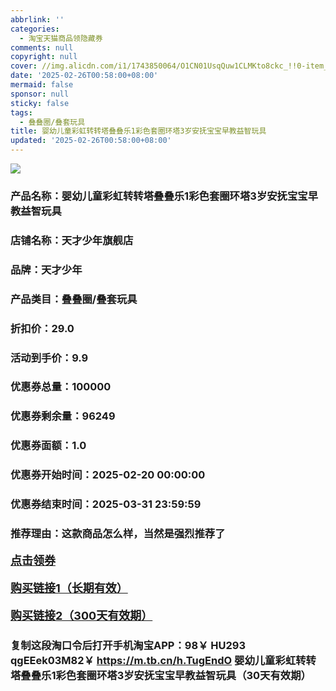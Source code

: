 ```yaml
---
abbrlink: ''
categories:
  - 淘宝天猫商品领隐藏券
comments: null
copyright: null
cover: //img.alicdn.com/i1/1743850064/O1CN01UsqQuw1CLMKto8ckc_!!0-item_pic.jpg
date: '2025-02-26T00:58:00+08:00'
mermaid: false
sponsor: null
sticky: false
tags:
  - 叠叠圈/叠套玩具
title: 婴幼儿童彩虹转转塔叠叠乐1彩色套圈环塔3岁安抚宝宝早教益智玩具
updated: '2025-02-26T00:58:00+08:00'
--- 
```


![](//img.alicdn.com/i1/1743850064/O1CN01UsqQuw1CLMKto8ckc_!!0-item_pic.jpg)

### 产品名称：婴幼儿童彩虹转转塔叠叠乐1彩色套圈环塔3岁安抚宝宝早教益智玩具
### 店铺名称：天才少年旗舰店
### 品牌：天才少年
### 产品类目：叠叠圈/叠套玩具
### 折扣价：29.0
### 活动到手价：9.9
### 优惠券总量：100000
### 优惠券剩余量：96249
### 优惠券面额：1.0
### 优惠券开始时间：2025-02-20 00:00:00	
### 优惠券结束时间：2025-03-31 23:59:59	
### 推荐理由：这款商品怎么样，当然是强烈推荐了

<p style="font-size: 18px; font-weight: bold;">
  <a href="https://uland.taobao.com/coupon/edetail?e=m5%2FNYe6%2F%2BM6lhHvvyUNXZfh8CuWt5YH5OVuOuRD5gLJMmdsrkidbOWgpcJRl3wFwcV%2FlEyhmp8BMmoH6Q7URk6nsgthPESra3fkQIShmwo6Hj8bRJFAEwhLdRjUd5Jd9nOg6CADDB%2BDShb1jnfvSOiTsFs8hRhSMI%2BtaUgbudUxA%2B536asYsLU%2F9Zk7cDx8UI8pw0IfAr8BJ7TAWnnAXvN1KRnWGqbk5T3N%2Fb083ABHRvhijMLhcr2g8eGyYf0as%2BtwibKY2GWrJMCGameEmje%2F0Km4dVSAJ1E0lrBdSwHiJLwbX4uudKBBqIOj%2BdsFJrR61%2B8m60q3JTE40kLCuKW2nO759ufRuonv6QcvcARY%3D&traceId=2166d8db17407296732636749d133b&union_lens=lensId%3AOPT%401740729677%40212b8c9e_0de8_1954b92f869_9350%4001%40eyJmbG9vcklkIjo3MzM1NH0ie" target="_blank">点击领券</a>
</p>
<p style="font-size: 18px; font-weight: bold;">
  <a href="https://s.click.taobao.com/t?e=m%3D2%26s%3DZXJaXYTcGEJw4vFB6t2Z2ueEDrYVVa64K7Vc7tFgwiHjf2vlNIV67kkfnVn6TwKdFfrEfJ4hp2r3ID%2FV1RqsF4wnCJeELi4I%2FIEn%2BS1IjHAB0ghlTd7WlZVm%2FOAUUFw71qrpxiwMoCNxc1AtbZGVS9vx4OGzkrOvdUMwz9R3rYMLZMqoQW%2BfuLV7Mh%2FzulIELQl9mEirfI9AEu8LKOI4%2FXoFc%2BMKhW5S6AEzDOaUf7LEpXbWMVoWW8UzWC3ProutSpJDhPNMpANzw9TznqjlBXB6Jd9pUfrR1KilmKsn0wzOwDMfXFgMfnvMYG5PY9bAhk2DUpYu80VxKmPmpIKZsA%3D%3D" target="_blank">购买链接1（长期有效）</a>
</p>
<p style="font-size: 18px; font-weight: bold;">
  <a href="https://s.click.taobao.com/lOr5TNs" target="_blank">购买链接2（300天有效期）</a>
</p>

### 复制这段淘口令后打开手机淘宝APP：98￥ HU293 qgEEek03M82￥ https://m.tb.cn/h.TugEndO  婴幼儿童彩虹转转塔叠叠乐1彩色套圈环塔3岁安抚宝宝早教益智玩具（30天有效期）
